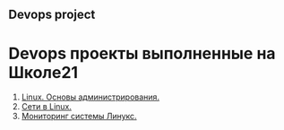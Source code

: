 ## Devops project

# Devops проекты выполненные на Школе21

1. [Linux. Основы администрирования.](./linux_administration_basics/)
2. [Сети в Linux.](./linux_network/)
3. [Мониторинг системы Линукс.](./linux_monitoring/)